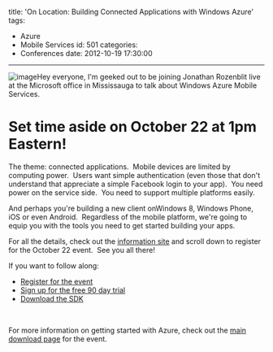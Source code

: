 title: 'On Location: Building Connected Applications with Windows Azure'
tags:
  - Azure
  - Mobile Services
id: 501
categories:
  - Conferences
date: 2012-10-19 17:30:00
---

![image](http://oldblog.jameschambers.com/Media/Default/Windows-Live-Writer/On-Location-Building-Connected-Applicati_E956/image_3.png "image")Hey everyone, I'm geeked out to be joining Jonathan Rozenblit live at the Microsoft office in Mississauga to talk about Windows Azure Mobile Services.

# Set time aside on October 22 at 1pm Eastern!

The theme: connected applications.&nbsp; Mobile devices are limited by computing power.&nbsp; Users want simple authentication (even those that don't understand that appreciate a simple Facebook login to your app).&nbsp; You need power on the service side.&nbsp; You need to support multiple platforms easily.

And perhaps you're building a new client onWindows 8, Windows Phone, iOS or even Android.&nbsp; Regardless of the mobile platform, we're going to equip you with the tools you need to get started building your apps.

For all the details, check out the [information site](http://aka.ms/azurevirtualworkshops) and scroll down to register for the October 22 event.&nbsp; See you all there!

If you want to follow along:

*   [Register for the event](http://aka.ms/azurevirtualworkshops)  <li>[Sign up for the free 90 day trial](http://www.windowsazure.com/en-us/pricing/free-trial/?WT.mc_id=A1B7B96AF)  <li>[Download the SDK](http://www.windowsazure.com/en-us/develop/net/other-resources/training-kit/?WT.mc_id=A9CB3834A) 

&nbsp;

For more information on getting started with Azure, check out the [main download page](http://www.microsoft.com/canada/azureworkshops/downloads.aspx) for the event.